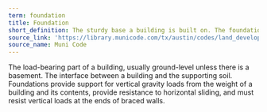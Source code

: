 ```yaml
---
term: foundation
title: Foundation
short_definition: The sturdy base a building is built on. The foundation is constructed at ground-level unless there is a basement.
source_link: 'https://library.municode.com/tx/austin/codes/land_development_code?nodeId=TIT25LADE_CH25-1GEREPR_ART2DEME_S25-1-21DE&showChanges=true'
source_name: Muni Code
---
```



The load-bearing part of a building, usually ground-level unless there is a basement. The interface between a building and the supporting soil. Foundations provide support for vertical gravity loads from the weight of a building and its contents, provide resistance to horizontal sliding, and must resist vertical loads at the ends of braced walls.